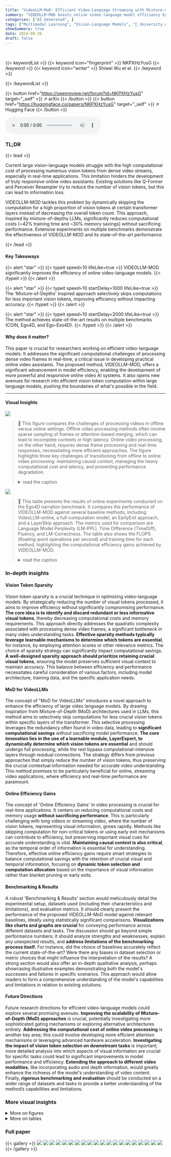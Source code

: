 ```yaml
---
title: "VideoLLM-MoD: Efficient Video-Language Streaming with Mixture-of-Depths Vision Computation"
summary: "VIDEOLLM-MOD boosts online video-language model efficiency by selectively skipping redundant vision token computations, achieving ~42% faster training and ~30% memory savings without sacrificing perfo..."
categories: ["AI Generated", ]
tags: ["Multimodal Learning", "Vision-Language Models", "🏢 University of Science and Technology of China",]
showSummary: true
date: 2024-09-26
draft: false
---
```


<br>

{{< keywordList >}}
{{< keyword icon="fingerprint" >}} NKPXHzYusG {{< /keyword >}}
{{< keyword icon="writer" >}} Shiwei Wu et el. {{< /keyword >}}
 
{{< /keywordList >}}

{{< button href="https://openreview.net/forum?id=NKPXHzYusG" target="_self" >}}
↗ arXiv
{{< /button >}}
{{< button href="https://huggingface.co/papers/NKPXHzYusG" target="_self" >}}
↗ Hugging Face
{{< /button >}}



<audio controls>
    <source src="https://ai-paper-reviewer.com/NKPXHzYusG/podcast.wav" type="audio/wav">
    Your browser does not support the audio element.
</audio>


### TL;DR


{{< lead >}}

Current large vision-language models struggle with the high computational cost of processing numerous vision tokens from dense video streams, especially in real-time applications.  This limitation hinders the development of truly responsive online video assistants.  Existing solutions like Q-Former and Perceiver Resampler try to reduce the number of vision tokens, but this can lead to information loss.

VIDEOLLM-MOD tackles this problem by dynamically skipping the computation for a high proportion of vision tokens at certain transformer layers instead of decreasing the overall token count. This approach, inspired by mixture-of-depths LLMs, significantly reduces computational costs (~42% training time and ~30% memory savings) without sacrificing performance.  Extensive experiments on multiple benchmarks demonstrate the effectiveness of VIDEOLLM-MOD and its state-of-the-art performance.

{{< /lead >}}


#### Key Takeaways

{{< alert "star" >}}
{{< typeit speed=10 lifeLike=true >}} VIDEOLLM-MOD significantly improves the efficiency of online video-language models. {{< /typeit >}}
{{< /alert >}}

{{< alert "star" >}}
{{< typeit speed=10 startDelay=1000 lifeLike=true >}} The 'Mixture-of-Depths' inspired approach selectively skips computations for less important vision tokens, improving efficiency without impacting accuracy. {{< /typeit >}}
{{< /alert >}}

{{< alert "star" >}}
{{< typeit speed=10 startDelay=2000 lifeLike=true >}} The method achieves state-of-the-art results on multiple benchmarks (COIN, Ego4D, and Ego-Exo4D). {{< /typeit >}}
{{< /alert >}}

#### Why does it matter?
This paper is crucial for researchers working on efficient video-language models.  It addresses the significant computational challenges of processing dense video frames in real-time, a critical issue in developing practical online video assistants. The proposed method, VIDEOLLM-MOD, offers a significant advancement in model efficiency, enabling the development of more powerful and responsive online video AI systems.  It also opens new avenues for research into efficient vision token computation within large language models, pushing the boundaries of what's possible in the field.

------
#### Visual Insights



![](https://ai-paper-reviewer.com/NKPXHzYusG/figures_1_1.jpg)

> 🔼 This figure compares the challenges of processing videos in offline versus online settings. Offline video processing methods often involve sparse sampling of frames or attention-based merging, which can lead to incomplete contexts or high latency.  Online video processing, on the other hand, requires dense frame processing and real-time responses, necessitating more efficient approaches.  The figure highlights three key challenges of transitioning from offline to online video processing: maintaining causal context, managing the heavy computational cost and latency, and preventing performance degradation.
> <details>
> <summary>read the caption</summary>
> Figure 1: Comparison of efficient processing challenges in offline and online video. Online video introduces distinct challenges due to the need for real-time processing as frames stream continuously.
> </details>





![](https://ai-paper-reviewer.com/NKPXHzYusG/tables_6_1.jpg)

> 🔼 This table presents the results of online experiments conducted on the Ego4D narration benchmark.  It compares the performance of VIDEOLLM-MOD against several baseline methods, including VideoLLM-online, a full-computation model, an EarlyExit approach, and a LayerSkip approach. The metrics used for comparison are Language Model Perplexity (LM-PPL), Time Difference (TimeDiff), Fluency, and LM-Correctness. The table also shows the FLOPS (floating-point operations per second) and training time for each method, highlighting the computational efficiency gains achieved by VIDEOLLM-MOD.
> <details>
> <summary>read the caption</summary>
> Table 1: Online experiments on the Ego4D narration benchmark. VIDEOLLM-MOD achieves comparable metrics to the Full-computation baseline with less computation cost.
> </details>





### In-depth insights


#### Vision Token Sparsity
Vision token sparsity is a crucial technique in optimizing video-language models.  By strategically reducing the number of visual tokens processed, it aims to improve efficiency without significantly compromising performance.  **The core idea is to identify and discard redundant or less informative visual tokens**, thereby decreasing computational costs and memory requirements. This approach directly addresses the quadratic complexity associated with processing dense video frames, a significant bottleneck in many video understanding tasks.  **Effective sparsity methods typically leverage learnable mechanisms to determine which tokens are essential**, for instance, by employing attention scores or other relevance metrics.  The choice of sparsity strategy can significantly impact computational savings. **A well-designed sparsity approach should prioritize retaining crucial visual tokens**, ensuring the model preserves sufficient visual context to maintain accuracy.  This balance between efficiency and performance necessitates careful consideration of various factors, including model architecture, training data, and the specific application needs.

#### MoD for VideoLLMs
The concept of "MoD for VideoLLMs" introduces a novel approach to enhance the efficiency of large video language models.  By drawing inspiration from Mixture-of-Depth (MoD) architectures used in LLMs, this method aims to selectively skip computations for less crucial vision tokens within specific layers of the transformer. This selective processing leverages the redundancy often found in video data, leading to **significant computational savings** without sacrificing model performance.  **The core innovation lies in the use of a learnable module, LayerExpert, to dynamically determine which vision tokens are essential** and should undergo full processing, while the rest bypass computational-intensive layers through residual connections.  The strategy differs from previous approaches that simply reduce the number of vision tokens, thus preserving the crucial contextual information needed for accurate video understanding. This method promises to be particularly beneficial for online, streaming video applications, where efficiency and real-time performance are paramount.

#### Online Efficiency Gains
The concept of 'Online Efficiency Gains' in video processing is crucial for real-time applications.  It centers on reducing computational costs and memory usage **without sacrificing performance**.  This is particularly challenging with long videos or streaming video, where the number of vision tokens, representing visual information, grows rapidly.  Methods like skipping computation for non-critical tokens or using early exit mechanisms can contribute to efficiency, but preserving important visual cues for accurate understanding is vital.  **Maintaining causal context is also critical**, as the temporal order of information is essential for understanding.  Therefore, effective online efficiency gains require smart strategies to balance computational savings with the retention of crucial visual and temporal information, focusing on **dynamic token selection and computation allocation** based on the importance of visual information rather than blanket pruning or early exits.

#### Benchmarking & Results
A robust 'Benchmarking & Results' section would meticulously detail the experimental setup, datasets used (including their characteristics and limitations), and evaluation metrics.  It should clearly present the performance of the proposed VIDEOLLM-MoD model against relevant baselines, ideally using statistically significant comparisons.  **Visualizations like charts and graphs are crucial** for conveying performance across different datasets and tasks.  The discussion should go beyond simple performance numbers; it should analyze strengths and weaknesses, explain any unexpected results, and **address limitations of the benchmarking process itself.** For instance, did the choice of baselines accurately reflect the current state-of-the-art? Were there any biases in dataset selection or metric choices that might influence the interpretation of the results?  A strong section would also offer an in-depth qualitative analysis, perhaps showcasing illustrative examples demonstrating both the model's successes and failures in specific scenarios. This approach would allow readers to form a comprehensive understanding of the model's capabilities and limitations in relation to existing solutions.

#### Future Directions
Future research directions for efficient video-language models could explore several promising avenues.  **Improving the scalability of Mixture-of-Depth (MoD) approaches** is crucial, potentially investigating more sophisticated gating mechanisms or exploring alternative architectures entirely.  **Addressing the computational cost of online video processing** is another key area; this could involve developing more efficient attention mechanisms or leveraging advanced hardware acceleration.  **Investigating the impact of vision token selection on downstream tasks** is important; more detailed analysis into which aspects of visual information are crucial for specific tasks could lead to significant improvements in model performance and efficiency.  **Extending the approach to different video modalities**, like incorporating audio and depth information,  would greatly enhance the richness of the model's understanding of video content.  Finally, **rigorous benchmarking and evaluation** should be conducted on a wider range of datasets and tasks to provide a better understanding of the method’s capabilities and limitations.


### More visual insights

<details>
<summary>More on figures
</summary>


![](https://ai-paper-reviewer.com/NKPXHzYusG/figures_1_2.jpg)

> 🔼 This figure shows a comparison of the training computation cost and memory usage between the baseline model and VIDEOLLM-MOD. The x-axis represents the training memory in GB, and the y-axis represents the single forward pass time in seconds. The baseline model shows a steep increase in computation cost and memory consumption as the number of vision tokens increases, while VIDEOLLM-MOD demonstrates significantly better efficiency with approximately 1.5x speedup and 0.3x GPU memory savings. This highlights the effectiveness of VIDEOLLM-MOD in reducing the computational burden associated with processing numerous vision tokens in long-term or streaming video.
> <details>
> <summary>read the caption</summary>
> Figure 2: Training Computation Cost. VIDEOLLM-MOD exhibits greater efficiency compared to the baseline.
> </details>



![](https://ai-paper-reviewer.com/NKPXHzYusG/figures_4_1.jpg)

> 🔼 This figure illustrates the three different approaches for processing vision tokens in VIDEOLLM-MOD compared to a baseline.  The first is the full computation of every vision token in every layer. The second, 'Early Exit', stops computing tokens early in the layers which causes a loss of important information and performance. The third, 'Top-k route via LayerExpert', intelligently selects and processes only the most crucial vision tokens per frame at certain layers, preserving performance and significantly reducing computation costs compared to the full computation method.
> <details>
> <summary>read the caption</summary>
> Figure 3: VIDEOLLM-MOD selects the top-k vision tokens within each frame in certain layers via LayerExpert. We observe that performance drops dramatically with Early-exit as critical vision tokens miss subsequent processing. By retaining crucial vision tokens in certain layers and reducing redundant tokens that may mislead understanding, VIDEOLLM-MOD achieves better performance with significantly lower computation costs compared to Full-computation baseline.
> </details>



![](https://ai-paper-reviewer.com/NKPXHzYusG/figures_5_1.jpg)

> 🔼 This figure shows a comparison of VIDEOLLM-MOD and the baseline model in terms of computational cost and GPU memory usage during both training and inference.  The left subplot (a) illustrates how the training FLOPs (floating-point operations) of VIDEOLLM-MOD scale with the vision keep ratio (r), demonstrating a significant reduction in computational cost compared to the baseline (0.6x FLOPs). The right subplot (b) highlights the improvement in memory efficiency during inference, enabling VIDEOLLM-MOD to handle 1.7 times longer videos than the baseline by saving on the KV cache storage of historical states.
> <details>
> <summary>read the caption</summary>
> Figure 4: Efficiency analysis of VIDEOLLM-MOD in both training and inference phase.
> </details>



![](https://ai-paper-reviewer.com/NKPXHzYusG/figures_5_2.jpg)

> 🔼 This figure shows a comparison of VIDEOLLM-MOD and the vanilla model in terms of training FLOPs and inference GPU memory usage.  Panel (a) shows that VIDEOLLM-MOD requires only 0.6x the FLOPs of the vanilla model during training, demonstrating its efficiency.  Panel (b) shows that VIDEOLLM-MOD supports 1.7x longer video contexts than the vanilla model during inference, indicating its ability to handle long videos effectively.  This improved efficiency is due to VIDEOLLM-MOD's ability to skip redundant computation on vision tokens, resulting in significant memory savings.
> <details>
> <summary>read the caption</summary>
> Figure 4: Efficiency analysis of VIDEOLLM-MOD in both training and inference phase.
> </details>



![](https://ai-paper-reviewer.com/NKPXHzYusG/figures_9_1.jpg)

> 🔼 This figure illustrates the VIDEOLLM-MOD approach and compares it to other methods for processing vision tokens in video.  It shows how VIDEOLLM-MOD's selective token processing (top-k route) leads to better performance and efficiency compared to full computation, where all tokens are processed in all layers, and early exit, which drops computation in later layers.  The selective processing avoids losing important information while saving computation.
> <details>
> <summary>read the caption</summary>
> Figure 3: VIDEOLLM-MOD selects the top-k vision tokens within each frame in certain layers via LayerExpert. We observe that performance drops dramatically with Early-exit as critical vision tokens miss subsequent processing. By retaining crucial vision tokens in certain layers and reducing redundant tokens that may mislead understanding, VIDEOLLM-MOD achieves better performance with significantly lower computation costs compared to Full-computation baseline.
> </details>



![](https://ai-paper-reviewer.com/NKPXHzYusG/figures_9_2.jpg)

> 🔼 This figure shows a comparison of the performance of VIDEOLLM-MOD and VideoLLM-online+ (an improved baseline) on the Ego4D GoalStep dataset. The top row shows the video frames, and the bottom two rows show the results of each method. The results show that VIDEOLLM-MOD is able to correctly identify actions and provide more accurate narrations than VideoLLM-online+, even though it uses fewer computational resources. This demonstrates the effectiveness of VIDEOLLM-MOD for online video understanding.
> <details>
> <summary>read the caption</summary>
> Figure 5: Cases of VIDEOLLM-MOD on Ego4D GoalStep [70] video data.
> </details>



![](https://ai-paper-reviewer.com/NKPXHzYusG/figures_17_1.jpg)

> 🔼 This figure illustrates three different approaches for processing vision tokens in a video-language model: full computation, early exit, and top-k routing via LayerExpert.  The full computation approach processes all vision tokens in all layers. Early exit skips processing of a portion of vision tokens in intermediate layers which often leads to a performance degradation. The top-k routing via LayerExpert, which is VIDEOLLM-MOD's approach, dynamically selects only the most critical vision tokens within each frame for processing in specific layers.  This approach reduces computation cost without significantly harming model performance because it preserves essential visual information while eliminating redundant ones.
> <details>
> <summary>read the caption</summary>
> Figure 3: VIDEOLLM-MOD selects the top-k vision tokens within each frame in certain layers via LayerExpert. We observe that performance drops dramatically with Early-exit as critical vision tokens miss subsequent processing. By retaining crucial vision tokens in certain layers and reducing redundant tokens that may mislead understanding, VIDEOLLM-MOD achieves better performance with significantly lower computation costs compared to Full-computation baseline.
> </details>



</details>




<details>
<summary>More on tables
</summary>


![](https://ai-paper-reviewer.com/NKPXHzYusG/tables_7_1.jpg)
> 🔼 This ablation study examines the impact of different LayerExpert insertion strategies on model performance.  The 'All' strategy inserts LayerExpert in every layer, while 'All-Deep' only inserts it in the deeper layers.  The 'Interleaved' strategy inserts LayerExpert in every other layer, and 'Interleaved-Deep' does the same but only in deeper layers.  The table shows that the Interleaved strategy provides the best balance between performance (Fluency and LM-Correctness) and computational cost (FLOPs).
> <details>
> <summary>read the caption</summary>
> Table 2: Ablations on the insertion strategy of LayerExpert in transformer layers. The Interleaved strategy strikes the best trade-off among the variants.
> </details>

![](https://ai-paper-reviewer.com/NKPXHzYusG/tables_7_2.jpg)
> 🔼 This table presents the ablation study on different vision token selection strategies used in VIDEOLLM-MOD.  It compares the performance (LM-PPL, TimeDiff, Fluency, LM-Correctness) and computational cost (FLOPs) across three strategies: random selection, uniform selection, and the learnable approach (LayerExpert).  The learnable method, which dynamically selects tokens based on importance, demonstrates the best performance while balancing efficiency.  Different keep ratios (r) are also tested within the learnable method to demonstrate performance across different levels of vision token sparsity.
> <details>
> <summary>read the caption</summary>
> Table 3: Ablations on different vision selection strategies. Choosing which vision tokens to process is crucial for efficient vision computation allocation.
> </details>

![](https://ai-paper-reviewer.com/NKPXHzYusG/tables_7_3.jpg)
> 🔼 This table presents the results of the VIDEOLLM-MOD model and several baseline models on six common benchmarks from the COIN dataset.  The benchmarks assess the model's performance on various tasks related to instructional videos, including step recognition, task recognition, and several forecasting tasks. The 'Not use HowTo100M' column indicates whether the HowTo100M dataset was used in training.
> <details>
> <summary>read the caption</summary>
> Table 4: Results on COIN benchmarks (left to right): step recognition, task recognition, next forecasting, procedure forecasting, procedure forecasting with a goal.
> </details>

![](https://ai-paper-reviewer.com/NKPXHzYusG/tables_8_1.jpg)
> 🔼 This table presents the results of online experiments conducted on the Ego4D narration stream benchmark.  It compares the performance of VIDEOLLM-MOD against several baseline methods, including the full-computation model (which processes all vision tokens), early exit, and LayerSkip. The metrics used for comparison include Language Modeling Perplexity (LM-PPL), Time Difference (TimeDiff), Fluency, and LM-Correctness.  The table highlights that VIDEOLLM-MOD achieves similar performance to the full-computation model but at a significantly reduced computational cost.
> <details>
> <summary>read the caption</summary>
> Table 1: Online experiments on the Ego4D narration benchmark. VIDEOLLM-MOD achieves comparable metrics to the Full-computation baseline with less computation cost.
> </details>

![](https://ai-paper-reviewer.com/NKPXHzYusG/tables_8_2.jpg)
> 🔼 This table presents the results of online experiments conducted on the Ego4D narration benchmark.  Several models are compared, including a baseline with full computation and the proposed VideoLLM-MoD. Metrics shown include language model perplexity (LM-PPL), time difference (TimeDiff), fluency, and LM correctness. The table highlights VideoLLM-MoD's ability to achieve comparable performance to the full-computation model while significantly reducing computational cost, indicating improved efficiency.
> <details>
> <summary>read the caption</summary>
> Table 1: Online experiments on the Ego4D narration benchmark. VIDEOLLM-MOD achieves comparable metrics to the Full-computation baseline with less computation cost.
> </details>

![](https://ai-paper-reviewer.com/NKPXHzYusG/tables_8_3.jpg)
> 🔼 This table presents the results of the proposed VIDEOLLM-MOD and the baseline method LLaMA-VID on four general image benchmarks: GQA, MME, POPE, and SQA.  It compares the performance (accuracy scores) of both models while highlighting the significant reduction in training cost achieved by VIDEOLLM-MOD (5.8 TFLOPs and 10.5 hours compared to 9.8 TFLOPs and 52.5 hours for LLaMA-VID). This demonstrates the efficiency gains offered by VIDEOLLM-MOD without compromising performance.
> <details>
> <summary>read the caption</summary>
> Table 7: Results on general image benchmarks.
> </details>

![](https://ai-paper-reviewer.com/NKPXHzYusG/tables_8_4.jpg)
> 🔼 This table presents the results of the proposed VIDEOLLM-MOD model and the baseline model LLaMA-VID on three common video question answering benchmarks: MSVD-QA, MSRVTT-QA, and ActivityNet-QA.  The results show accuracy (Acc) and score for each benchmark and highlight the improvement in performance and training efficiency achieved by VIDEOLLM-MOD compared to LLaMA-VID.
> <details>
> <summary>read the caption</summary>
> Table 8: Results on general video benchmarks.
> </details>

![](https://ai-paper-reviewer.com/NKPXHzYusG/tables_18_1.jpg)
> 🔼 This table presents the results of online experiments conducted on the Ego4D narration benchmark, comparing the performance of different methods.  It shows that VIDEOLLM-MOD achieves comparable results to the full computation method, but with significantly reduced computational cost.  The methods compared include the VideoLLM-online baseline, Full-computation, EarlyExit and LayerSkip. The metrics used for comparison include Language Modeling Perplexity (LM-PPL), Time Difference (TimeDiff), Fluency, and Language Model Correctness (LM-Correctness).
> <details>
> <summary>read the caption</summary>
> Table 1: Online experiments on the Ego4D narration benchmark. VIDEOLLM-MOD achieves comparable metrics to the Full-computation baseline with less computation cost.
> </details>

</details>




### Full paper

{{< gallery >}}
<img src="https://ai-paper-reviewer.com/NKPXHzYusG/1.png" class="grid-w50 md:grid-w33 xl:grid-w25" />
<img src="https://ai-paper-reviewer.com/NKPXHzYusG/2.png" class="grid-w50 md:grid-w33 xl:grid-w25" />
<img src="https://ai-paper-reviewer.com/NKPXHzYusG/3.png" class="grid-w50 md:grid-w33 xl:grid-w25" />
<img src="https://ai-paper-reviewer.com/NKPXHzYusG/4.png" class="grid-w50 md:grid-w33 xl:grid-w25" />
<img src="https://ai-paper-reviewer.com/NKPXHzYusG/5.png" class="grid-w50 md:grid-w33 xl:grid-w25" />
<img src="https://ai-paper-reviewer.com/NKPXHzYusG/6.png" class="grid-w50 md:grid-w33 xl:grid-w25" />
<img src="https://ai-paper-reviewer.com/NKPXHzYusG/7.png" class="grid-w50 md:grid-w33 xl:grid-w25" />
<img src="https://ai-paper-reviewer.com/NKPXHzYusG/8.png" class="grid-w50 md:grid-w33 xl:grid-w25" />
<img src="https://ai-paper-reviewer.com/NKPXHzYusG/9.png" class="grid-w50 md:grid-w33 xl:grid-w25" />
<img src="https://ai-paper-reviewer.com/NKPXHzYusG/10.png" class="grid-w50 md:grid-w33 xl:grid-w25" />
<img src="https://ai-paper-reviewer.com/NKPXHzYusG/11.png" class="grid-w50 md:grid-w33 xl:grid-w25" />
<img src="https://ai-paper-reviewer.com/NKPXHzYusG/12.png" class="grid-w50 md:grid-w33 xl:grid-w25" />
<img src="https://ai-paper-reviewer.com/NKPXHzYusG/13.png" class="grid-w50 md:grid-w33 xl:grid-w25" />
<img src="https://ai-paper-reviewer.com/NKPXHzYusG/14.png" class="grid-w50 md:grid-w33 xl:grid-w25" />
<img src="https://ai-paper-reviewer.com/NKPXHzYusG/15.png" class="grid-w50 md:grid-w33 xl:grid-w25" />
<img src="https://ai-paper-reviewer.com/NKPXHzYusG/16.png" class="grid-w50 md:grid-w33 xl:grid-w25" />
<img src="https://ai-paper-reviewer.com/NKPXHzYusG/17.png" class="grid-w50 md:grid-w33 xl:grid-w25" />
<img src="https://ai-paper-reviewer.com/NKPXHzYusG/18.png" class="grid-w50 md:grid-w33 xl:grid-w25" />
<img src="https://ai-paper-reviewer.com/NKPXHzYusG/19.png" class="grid-w50 md:grid-w33 xl:grid-w25" />
<img src="https://ai-paper-reviewer.com/NKPXHzYusG/20.png" class="grid-w50 md:grid-w33 xl:grid-w25" />
{{< /gallery >}}